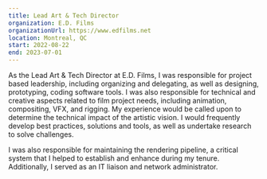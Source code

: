 ```yaml
---
title: Lead Art & Tech Director
organization: E.D. Films
organizationUrl: https://www.edfilms.net
location: Montreal, QC
start: 2022-08-22
end: 2023-07-01
---
```


As the Lead Art & Tech Director at E.D. Films, I was responsible for project based leadership, including organizing and delegating, as well as designing, prototyping, coding software tools. I was also responsible for technical and creative aspects related to film project needs, including animation, compositing, VFX, and rigging. My experience would be called upon to determine the technical impact of the artistic vision. I would frequently develop best practices, solutions and tools, as well as undertake research to solve challenges.

I was also responsible for maintaining the rendering pipeline, a critical system that I helped to establish and enhance during my tenure. Additionally, I served as an IT liaison and network administrator.
